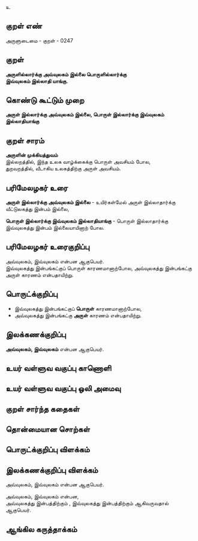 உ

## குறள் எண் 

அருளுடைமை - குறள் - 0247  

## குறள் 

**அருளில்லார்க்கு அவ்வுலகம் இல்லை பொருளில்லார்க்கு  
இவ்வுலகம் இல்லாதி யாங்கு.**

## கொண்டு கூட்டும் முறை

**அருள் இல்லார்க்கு அவ்வுலகம் இல்லை, பொருள் இல்லார்க்கு இவ்வுலகம் இல்லாதியாங்கு**  

## குறள் சாரம்   

**அருளின் முக்கியத்துவம்**   
இல்லறத்தில், இந்த உலக வாழ்க்கைக்கு பொருள் அவசியம் போல,  
துறவறத்தில், வீடாகிய உலகத்திற்கு அருள் அவசியம்.  

## பரிமேலழகர் உரை

**அருள் இல்லார்க்கு அவ்வுலகம் இல்லை** - உயிர்கள்மேல் அருள் இல்லாதார்க்கு வீட்டுலகத்து இன்பம் இல்லை,  

**பொருள் இல்லார்க்கு இவ்வுலகம் இல்லாதியாங்கு** - பொருள் இல்லாதார்க்கு இவ்வுலகத்து இன்பம் இல்லையாயினாற் போல.  

## பரிமேலழகர் உரைகுறிப்பு   

அவ்வுலகம், இவ்வுலகம் என்பன ஆகுபெயர்.  
இவ்வுலகத்து இன்பங்கட்குப் பொருள் காரணமானாற்போல, அவ்வுலகத்து இன்பங்கட்கு அருள் காரணம் என்பதாயிற்று.  

## பொருட்க்குறிப்பு 

* இவ்வுலகத்து இன்பங்கட்குப் **பொருள்** காரணமானாற்போல,  
* அவ்வுலகத்து இன்பங்கட்கு **அருள்** காரணம் என்பதாயிற்று.  

## இலக்கணக்குறிப்பு  

**அவ்வுலகம், இவ்வுலகம்** என்பன ஆகுபெயர்.  

## உயர் வள்ளுவ வகுப்பு காணொளி


## உயர் வள்ளுவ வகுப்பு ஒலி அமைவு 

 
## குறள் சார்ந்த கதைகள் 


## தொன்மையான சொற்கள்


## பொருட்க்குறிப்பு விளக்கம்


## இலக்கணக்குறிப்பு விளக்கம்

அவ்வுலகம், இவ்வுலகம் என்பன ஆகுபெயர்.  

அவ்வுலகம், இவ்வுலகம் என்பன,   
அவ்வுலகத்து இன்பத்திற்கும் , இவ்வுலகத்து இன்பத்திற்கும் ஆகிவருவதால் ஆகுபெயர்.  

## ஆங்கில கருத்தாக்கம் 


